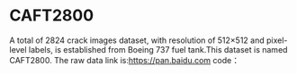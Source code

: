 # CAFT2800

A total of 2824 crack images dataset, with resolution of 512×512 and pixel-level labels, is established from Boeing 737 fuel tank.This dataset is named CAFT2800.
The raw data link is:https://pan.baidu.com code：
